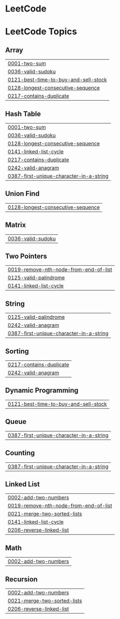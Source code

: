 # LeetCode
<!---LeetCode Topics Start-->
# LeetCode Topics
## Array
|  |
| ------- |
| [0001-two-sum](https://github.com/Zainab-Ayoub/LeetCode/tree/master/0001-two-sum) |
| [0036-valid-sudoku](https://github.com/Zainab-Ayoub/LeetCode/tree/master/0036-valid-sudoku) |
| [0121-best-time-to-buy-and-sell-stock](https://github.com/Zainab-Ayoub/LeetCode/tree/master/0121-best-time-to-buy-and-sell-stock) |
| [0128-longest-consecutive-sequence](https://github.com/Zainab-Ayoub/LeetCode/tree/master/0128-longest-consecutive-sequence) |
| [0217-contains-duplicate](https://github.com/Zainab-Ayoub/LeetCode/tree/master/0217-contains-duplicate) |
## Hash Table
|  |
| ------- |
| [0001-two-sum](https://github.com/Zainab-Ayoub/LeetCode/tree/master/0001-two-sum) |
| [0036-valid-sudoku](https://github.com/Zainab-Ayoub/LeetCode/tree/master/0036-valid-sudoku) |
| [0128-longest-consecutive-sequence](https://github.com/Zainab-Ayoub/LeetCode/tree/master/0128-longest-consecutive-sequence) |
| [0141-linked-list-cycle](https://github.com/Zainab-Ayoub/LeetCode/tree/master/0141-linked-list-cycle) |
| [0217-contains-duplicate](https://github.com/Zainab-Ayoub/LeetCode/tree/master/0217-contains-duplicate) |
| [0242-valid-anagram](https://github.com/Zainab-Ayoub/LeetCode/tree/master/0242-valid-anagram) |
| [0387-first-unique-character-in-a-string](https://github.com/Zainab-Ayoub/LeetCode/tree/master/0387-first-unique-character-in-a-string) |
## Union Find
|  |
| ------- |
| [0128-longest-consecutive-sequence](https://github.com/Zainab-Ayoub/LeetCode/tree/master/0128-longest-consecutive-sequence) |
## Matrix
|  |
| ------- |
| [0036-valid-sudoku](https://github.com/Zainab-Ayoub/LeetCode/tree/master/0036-valid-sudoku) |
## Two Pointers
|  |
| ------- |
| [0019-remove-nth-node-from-end-of-list](https://github.com/Zainab-Ayoub/LeetCode/tree/master/0019-remove-nth-node-from-end-of-list) |
| [0125-valid-palindrome](https://github.com/Zainab-Ayoub/LeetCode/tree/master/0125-valid-palindrome) |
| [0141-linked-list-cycle](https://github.com/Zainab-Ayoub/LeetCode/tree/master/0141-linked-list-cycle) |
## String
|  |
| ------- |
| [0125-valid-palindrome](https://github.com/Zainab-Ayoub/LeetCode/tree/master/0125-valid-palindrome) |
| [0242-valid-anagram](https://github.com/Zainab-Ayoub/LeetCode/tree/master/0242-valid-anagram) |
| [0387-first-unique-character-in-a-string](https://github.com/Zainab-Ayoub/LeetCode/tree/master/0387-first-unique-character-in-a-string) |
## Sorting
|  |
| ------- |
| [0217-contains-duplicate](https://github.com/Zainab-Ayoub/LeetCode/tree/master/0217-contains-duplicate) |
| [0242-valid-anagram](https://github.com/Zainab-Ayoub/LeetCode/tree/master/0242-valid-anagram) |
## Dynamic Programming
|  |
| ------- |
| [0121-best-time-to-buy-and-sell-stock](https://github.com/Zainab-Ayoub/LeetCode/tree/master/0121-best-time-to-buy-and-sell-stock) |
## Queue
|  |
| ------- |
| [0387-first-unique-character-in-a-string](https://github.com/Zainab-Ayoub/LeetCode/tree/master/0387-first-unique-character-in-a-string) |
## Counting
|  |
| ------- |
| [0387-first-unique-character-in-a-string](https://github.com/Zainab-Ayoub/LeetCode/tree/master/0387-first-unique-character-in-a-string) |
## Linked List
|  |
| ------- |
| [0002-add-two-numbers](https://github.com/Zainab-Ayoub/LeetCode/tree/master/0002-add-two-numbers) |
| [0019-remove-nth-node-from-end-of-list](https://github.com/Zainab-Ayoub/LeetCode/tree/master/0019-remove-nth-node-from-end-of-list) |
| [0021-merge-two-sorted-lists](https://github.com/Zainab-Ayoub/LeetCode/tree/master/0021-merge-two-sorted-lists) |
| [0141-linked-list-cycle](https://github.com/Zainab-Ayoub/LeetCode/tree/master/0141-linked-list-cycle) |
| [0206-reverse-linked-list](https://github.com/Zainab-Ayoub/LeetCode/tree/master/0206-reverse-linked-list) |
## Math
|  |
| ------- |
| [0002-add-two-numbers](https://github.com/Zainab-Ayoub/LeetCode/tree/master/0002-add-two-numbers) |
## Recursion
|  |
| ------- |
| [0002-add-two-numbers](https://github.com/Zainab-Ayoub/LeetCode/tree/master/0002-add-two-numbers) |
| [0021-merge-two-sorted-lists](https://github.com/Zainab-Ayoub/LeetCode/tree/master/0021-merge-two-sorted-lists) |
| [0206-reverse-linked-list](https://github.com/Zainab-Ayoub/LeetCode/tree/master/0206-reverse-linked-list) |
<!---LeetCode Topics End-->